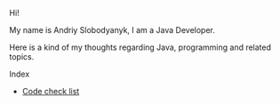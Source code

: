 Hi!

My name is Andriy Slobodyanyk, I am a Java Developer.

Here is a kind of my thoughts regarding Java, programming and related topics.

Index

- [Code check list](code-check-list)